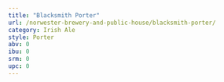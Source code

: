 ```yaml
---
title: "Blacksmith Porter"
url: /norwester-brewery-and-public-house/blacksmith-porter/
category: Irish Ale
style: Porter
abv: 0
ibu: 0
srm: 0
upc: 0
---
```


